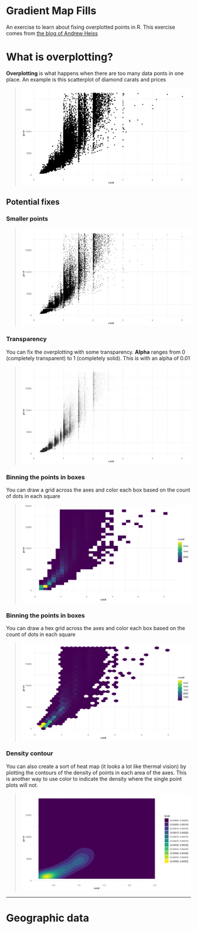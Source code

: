 # Gradient Map Fills

An exercise to learn about fixing overplotted points in R. This exercise comes from [the blog of Andrew Heiss](https://www.andrewheiss.com/blog/2023/07/28/gradient-map-fills-r-sf/index.html)

# What is overplotting?

**Overplotting** is what happens when there are too many data ponts in one place. An example is this scatterplot of diamond carats and prices

> ![Overplotted scatterplot](img/fig0.png)

## Potential fixes

### Smaller points

> ![smaller points](img/fig1.png)

### Transparency

You can fix the overplotting with some transparency. **Alpha** ranges from 0 (completely transparent) to 1 (completely solid). This is with an alpha of 0.01

> ![smaller points](img/fig2.png)

### Binning the points in boxes

You can draw a grid across the axes and color each box based on the count of dots in each square

> ![binned points](img/fig3.png)

### Binning the points in boxes

You can draw a hex grid across the axes and color each box based on the count of dots in each square

> ![binned points](img/fig4.png)

### Density contour

You can also create a sort of heat map (it looks a lot like thermal vision) by plotting the contours of the density of points in each area of the axes. This is another way to use color to indicate the density where the single point plots will not.

> ![density](img/fig5.png)


--- 

# Geographic data



